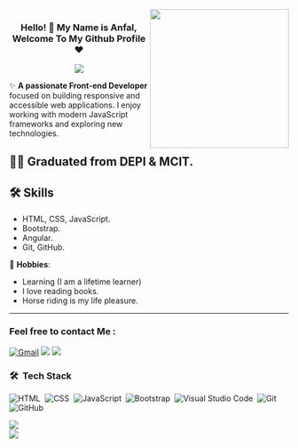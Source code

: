 

<img width="250" align="right" src="https://c.tenor.com/_DOBjnGspYAAAAAM/code-coding.gif">

<h3 align="center">
 Hello! 👋 My Name is Anfal, Welcome To My Github Profile ♥
</h3>

<!-- Typing SVG by DenverCoder1 - https://github.com/DenverCoder1/readme-typing-svg -->
<p align="center">
  <a href="https://github.com/DenverCoder1/readme-typing-svg"><img src="https://readme-typing-svg.herokuapp.com/?lines=Frontend%20web%20developer;A%20lifetime%20learner&font=Fira%20Code&center=true&width=440&height=45&color=f75c7e&vCenter=true&size=22"></a>
</p> 






✨ **A passionate Front-end Developer** focused on building responsive and accessible web applications. I enjoy working with modern JavaScript frameworks and   exploring new technologies.

## 👨‍💻 Graduated from **DEPI & MCIT**.  
## 🛠️ Skills

  - HTML, CSS, JavaScript.
  - Bootstrap.
  - Angular.
  - Git, GitHub.
  



    
🏇 **Hobbies**: 
- Learning (I am a lifetime learner)
- I love reading books.
- Horse riding is my life pleasure.



---


### Feel free to contact Me :

[![Gmail](https://img.shields.io/badge/Gmail-D14836?style=for-the-badge&logo=gmail&logoColor=white&link=mailto:Dr.anfalbadr@gmail.com)](mailto:Dr.anfalbadr@gmail.com)
<a href="www.linkedin.com/in/anfal-badr" target="_blank"><img src="https://img.shields.io/badge/Anfal%20Badr-0077B5?style=for-the-badge&logo=Linkedin&logoColor=white"/></a>
<a href="https://t.me/Anfalmarzouk" target="_blank"><img src="https://img.shields.io/badge/-Anfal%20Badr-0077B5?style=for-the-badge&logo=Telegram&logoColor=white"/></a>



### 🛠 &nbsp;Tech Stack
![HTML](https://img.shields.io/badge/-HTML-05122A?style=flat&logo=HTML5)&nbsp;
![CSS](https://img.shields.io/badge/-CSS-05122A?style=flat&logo=CSS3&logoColor=1572B6)&nbsp;
![JavaScript](https://img.shields.io/badge/-javascript%20-05122A?style=flat&logo=javascript)&nbsp;
![Bootstrap](https://img.shields.io/badge/-Bootstrap-05122A?style=flat&logo=bootstrap&logoColor=563D7C)&nbsp;
![Visual Studio Code](https://img.shields.io/badge/-Visual%20Studio%20Code-05122A?style=flat&logo=visual-studio-code&logoColor=007ACC)&nbsp;
![Git](https://img.shields.io/badge/-Git-05122A?style=flat&logo=git)&nbsp;
![GitHub](https://img.shields.io/badge/-GitHub-05122A?style=flat&logo=github)&nbsp;




<img align="left" src="https://github-readme-stats.vercel.app/api/top-langs?username=Dr-Anfal-Badr&show_icons=true&locale=en&layout=compact&theme=radical%22%20alt=%22most%20used%20languages" />
<br>
<a href="https://komarev.com/ghpvc/?username=Dr-Anfal-Badr&style=for-the-badge">
    <img src="https://komarev.com/ghpvc/?username=Dr-Anfal-Badr&style=for-the-badge">
</a>
<!--
